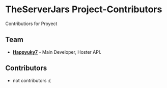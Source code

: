# TheServerJars Project-Contributors
Contributiors for Proyect

## Team

- [**Happyuky7**](https://github.com/Happyuky7) - Main Developer, Hoster API.

## Contributors

- not contributors :(
